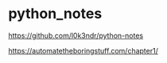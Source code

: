 # python_notes

https://github.com/l0k3ndr/python-notes

https://automatetheboringstuff.com/chapter1/
